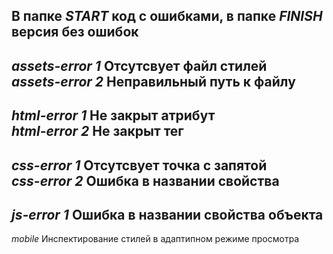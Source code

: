 В папке *START* код с ошибками, в папке *FINISH* версия без ошибок  
---
*assets-error 1* Отсутсвует файл стилей  
*assets-error 2* Неправильный путь к файлу  
---
*html-error 1* Не закрыт атрибут  
*html-error 2* Не закрыт тег  
---
*css-error 1* Отсутсвует точка c запятой  
*css-error 2* Ошибка в названии свойства  
---
*js-error 1* Ошибка в названии свойства объекта  
---
*mobile* Инспектирование стилей в адаптипном режиме просмотра  